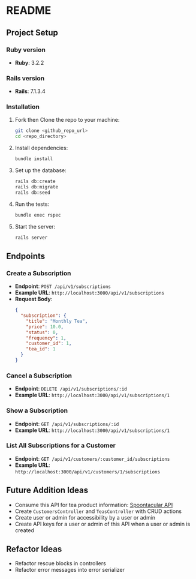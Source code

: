 # README

## Project Setup

### Ruby version
- **Ruby**: 3.2.2

### Rails version
- **Rails**: 7.1.3.4

### Installation
1. Fork then Clone the repo to your machine:
    ```sh
    git clone <github_repo_url>
    cd <repo_directory>
    ```
2. Install dependencies:
    ```sh
    bundle install
    ```
3. Set up the database:
    ```sh
    rails db:create
    rails db:migrate
    rails db:seed
    ```
4. Run the tests:
    ```sh
    bundle exec rspec
    ```
5. Start the server:
    ```sh
    rails server
    ```

## Endpoints

### Create a Subscription
- **Endpoint**: `POST /api/v1/subscriptions`
- **Example URL**: `http://localhost:3000/api/v1/subscriptions`
- **Request Body**:
    ```json
    {
      "subscription": {
        "title": "Monthly Tea",
        "price": 10.0,
        "status": 0,
        "frequency": 1,
        "customer_id": 1,
        "tea_id": 1
      }
    }
    ```

### Cancel a Subscription
- **Endpoint**: `DELETE /api/v1/subscriptions/:id`
- **Example URL**: `http://localhost:3000/api/v1/subscriptions/1`

### Show a Subscription
- **Endpoint**: `GET /api/v1/subscriptions/:id`
- **Example URL**: `http://localhost:3000/api/v1/subscriptions/1`

### List All Subscriptions for a Customer
- **Endpoint**: `GET /api/v1/customers/:customer_id/subscriptions`
- **Example URL**: `http://localhost:3000/api/v1/customers/1/subscriptions`

## Future Addition Ideas
- Consume this API for tea product information: [Spoontacular API](https://spoonacular.com/food-api/docs)
- Create `CustomersController` and `TeasController` with CRUD actions
- Create user or admin for accessibility by a user or admin
- Create API keys for a user or admin of this API when a user or admin is created

## Refactor Ideas
- Refactor rescue blocks in controllers
- Refactor error messages into error serializer
